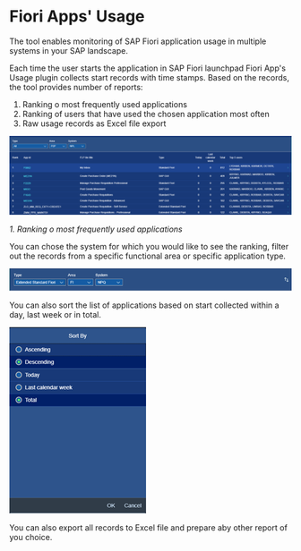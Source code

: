 # Fiori Apps' Usage

The tool enables monitoring of SAP Fiori application usage in multiple systems in your SAP landscape.

Each time the user starts the application in SAP Fiori launchpad Fiori App's Usage plugin collects start records with time stamps. Based on the records, the tool provides number of reports:

1. Ranking o most frequently used applications
2. Ranking of users that have used the chosen application most often
3. Raw usage records as Excel file export 

![](res/apps-usage.png)

*1. Ranking o most frequently used applications*

You can chose the system for which you would like to see the ranking, filter out the records from a specific functional area or specific application type.

![](res/filters.png)

You can also sort the list of applications based on start collected within a day, last week or in total.

![](res/sort.png)

You can also export all records to Excel file and prepare aby other report of you choice. 






















